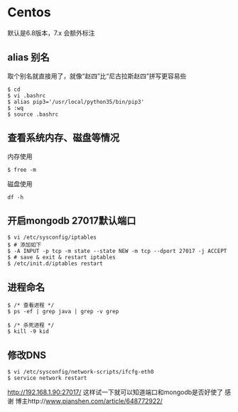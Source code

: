 # Centos
默认是6.8版本，7.x 会额外标注

alias 别名
----------

取个别名就直接用了，就像“赵四”比“尼古拉斯赵四”拼写更容易些
```
$ cd 
$ vi .bashrc
$ alias pip3='/usr/local/python35/bin/pip3'
$ :wq
$ source .bashrc
```
查看系统内存、磁盘等情况
-------------------------
内存使用
```
$ free -m
```
磁盘使用
```
df -h
```
开启mongodb 27017默认端口
---------------------------
```
$ vi /etc/sysconfig/iptables
$ # 添加如下
$ -A INPUT -p tcp -m state --state NEW -m tcp --dport 27017 -j ACCEPT
$ # save & exit & restart iptables
$ /etc/init.d/iptables restart

```

进程命名
---------
```
$ /* 查看进程 */
$ ps -ef | grep java | grep -v grep

$ /* 杀死进程 */
$ kill -9 kid
```

修改DNS
---------
```
$ vi /etc/sysconfig/network-scripts/ifcfg-eth0
$ service network restart
```
http://192.168.1.90:27017/ 这样试一下就可以知道端口和mongodb是否好使了
感谢 博主http://www.pianshen.com/article/648772922/